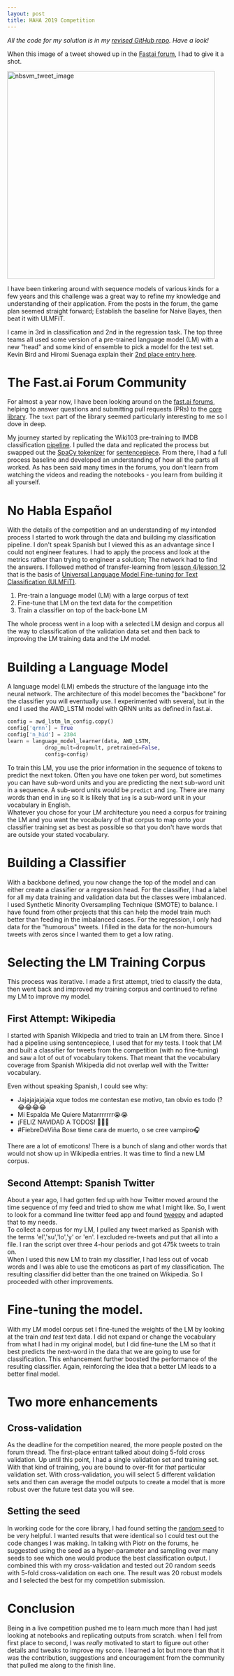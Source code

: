 ```yaml
---
layout: post
title: HAHA 2019 Competition
---
```


_All the code for my solution is in my [revised GitHub repo](https://github.com/bfarzin/haha_2019_final/).  Have a look!_

When this image of a tweet showed up in the [Fastai forum](https://forums.fast.ai/t/nlp-challenge-project/44153), I had to give it a shot.

<img src="{{ site.baseurl }}/images/nlp_challenge_tweet.png" alt="nbsvm_tweet_image" width="475" height="475"/>

I have been tinkering around with sequence models of various kinds for a few years and this challenge was a great way to refine my knowledge and understanding of their application.  From the posts in the forum, the game plan seemed straight forward;  Establish the baseline for Naive Bayes, then beat it with ULMFiT.

I came in 3rd in classification and 2nd in the regression task.  The top three teams all used some version of a pre-trained language model (LM) with a new "head" and some kind of ensemble to pick a model for the test set.  Kevin Bird and Hiromi Suenaga explain their [2nd place entry here](http://kevinbird15.com/2019/06/26/High-Level-Haha-Architecture.html).

# The Fast.ai Forum Community
For almost a year now, I have been looking around on the [fast.ai forums](https://forums.fast.ai/), helping to answer questions and submitting pull requests (PRs) to the [core library](https://github.com/fastai/fastai/graphs/contributors).  The `text` part of the library seemed particularly interesting to me so I dove in deep.

My journey started by replicating the Wiki103 pre-training to IMDB classification [pipeline](https://github.com/bfarzin/wiki103_from_scratch).  I pulled the data and replicated the process but swapped out the [SpaCy tokenizer](https://spacy.io/) for [sentencepiece](https://github.com/google/sentencepiece).  From there, I had a full process baseline and developed an understanding of how all the parts all worked.  As has been said many times in the forums, you don't learn from watching the videos and reading the notebooks - you learn from building it all yourself.  

# No Habla Espa&ntilde;ol 
With the details of the competition and an understanding of my intended process I started to work through the data and building my classification pipeline.  I don't speak Spanish but I viewed this as an advantage since I could not engineer features.  I had to apply the process and look at the metrics rather than trying to engineer a solution; The network had to find the answers.  I followed method of transfer-learning from [lesson 4](https://course.fast.ai/videos/?lesson=4)/[lesson 12](https://course.fast.ai/videos/?lesson=12) that is the basis of [Universal Language Model Fine-tuning for Text Classification (ULMFiT)](https://arxiv.org/abs/1801.06146).

1. Pre-train a language model (LM) with a large corpus of text
2. Fine-tune that LM on the text data for the competition
3. Train a classifier on top of the back-bone LM

The whole process went in a loop with a selected LM design and corpus all the way to classification of the validation data set and then back to improving the LM training data and the LM model.  

# Building a Language Model
A language model (LM) embeds the structure of the language into the neural network.  The architecture of this model becomes the "backbone" for the classifier you will eventually use.  I experimented with several, but in the end I used the AWD_LSTM model with QRNN units as defined in fast.ai.  
```python
config = awd_lstm_lm_config.copy()
config['qrnn'] = True
config['n_hid'] = 2304
learn = language_model_learner(data, AWD_LSTM, 
            drop_mult=dropmult, pretrained=False, 
            config=config)
```
To train this LM, you use the prior information in the sequence of tokens to predict the next token.  Often you have one token per word, but sometimes you can have sub-word units and you are predicting the next sub-word unit in a sequence.  A sub-word units would be `predict` and `ing`.  There are many words than end in `ing` so it is likely that `ing` is a sub-word unit in your vocabulary in English.  
Whatever you chose for your LM architecture you need a corpus for training the LM and you want the vocabulary of that corpus to map onto your classifier training set as best as possible so that you don't have words that are outside your stated vocabulary.  

# Building a Classifier
With a backbone defined, you now change the top of the model and can either create a classifier or a regression head.  For the classifier, I had a label for all my data training and validation data but the classes were imbalanced.  I used Synthetic Minority Oversampling Technique (SMOTE) to balance.  I have found from other projects that this can help the model train much better than feeding in the imbalanced cases. 
For the regression, I only had data for the "humorous" tweets.  I filled in the data for the non-humours tweets with zeros since I wanted them to get a low rating.

# Selecting the LM Training Corpus
This process was iterative.  I made a first attempt, tried to classify the data, then went back and improved my training corpus and continued to refine my LM to improve my model. 

## First Attempt: Wikipedia
I started with Spanish Wikipedia and tried to train an LM from there.  Since I had a pipeline using sentencepiece, I used that for my tests. I took that LM and built a classifier for tweets from the competition (with no fine-tuning) and saw a lot of out of vocabulary tokens. That meant that the vocabulary coverage from Spanish Wikipedia did not overlap well with the Twitter vocabulary.

Even without speaking Spanish, I could see why:
* Jajajajajajaja xque todos me contestan ese motivo, tan obvio es todo (?😂😂😂😂
* Mi Espalda Me Quiere Matarrrrrrr😭😭
* ¡FELIZ NAVIDAD A TODOS! 🎄🎅🏻
* #FiebreDeViña Bose tiene cara de muerto, o se cree vampiro🎧

There are a lot of emoticons!  There is a bunch of slang and other words that would not show up in Wikipedia entries.  It was time to find a new LM corpus. 

## Second Attempt: Spanish Twitter
About a year ago, I had gotten fed up with how Twitter moved around the time sequence of my feed and tried to show me what I might like.  So, I went to look for a command line twitter feed app and found [tweepy](https://github.com/tweepy/tweepy) and adapted that to my needs.  
To collect a corpus for my LM, I pulled any tweet marked as Spanish with the terms 'el','su','lo','y' or 'en'.  I excluded re-tweets and put that all into a file.  I ran the script over three 4-hour periods and got 475k tweets to train on.  
When I used this new LM to train my classifier, I had less out of vocab words and I was able to use the emoticons as part of my classification.  The resulting classifier did better than the one trained on Wikipedia. So I proceeded with other improvements.

# Fine-tuning the model.
With my LM model corpus set I fine-tuned the weights of the LM by looking at the train _and test_ text data. I did not expand or change the vocabulary from what I had in my original model, but I did fine-tune the LM so that it best predicts the next-word in the data that we are going to use for classification.  This enhancement further boosted the performance of the resulting classifier.  Again, reinforcing the idea that a better LM leads to a better final model.  

# Two more enhancements
## Cross-validation 
As the deadline for the competition neared, the more people posted on the forum thread.  The first-place entrant talked about doing 5-fold cross validation.  Up until this point, I had a single validation set and training set.  With that kind of training, you are bound to over-fit for _that_ particular validation set.  With cross-validation, you will select 5 different validation sets and then can average the model outputs to create a model that is more robust over the future test data you will see.

## Setting the seed
In working code for the core library, I had found setting the [random seed](https://forums.fast.ai/t/a-recipe-for-a-reproducible-randomization/44263) to be very helpful. I wanted results that were identical so I could test out the code changes I was making. In talking with Piotr on the forums, he suggested using the seed as a hyper-parameter and sampling over many seeds to see which one would produce the best classification output.  I combined this with my cross-validation and tested out 20 random seeds with 5-fold cross-validation on each one.  The result was 20 robust models and I selected the best for my competition submission.   

# Conclusion
Being in a live competition pushed me to learn much more than I had just looking at notebooks and replicating outputs from scratch.  when I fell from first place to second, I was _really_ motivated to start to figure out other details and tweaks to improve my score.  I learned a lot but more than that it was the contribution, suggestions and encouragement from the community that pulled me along to the finish line.  
